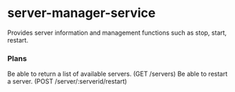 # server-manager-service

Provides server information and management functions such as stop, start, restart.

### Plans

Be able to return a list of available servers. (GET /servers)
Be able to restart a server. (POST /server/:serverid/restart)
